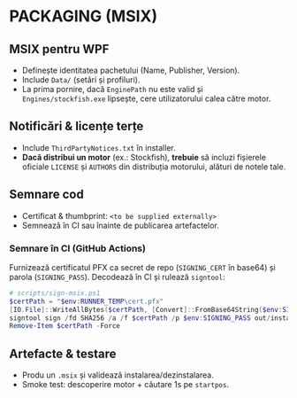 # PACKAGING (MSIX)

## MSIX pentru WPF
- Definește identitatea pachetului (Name, Publisher, Version).
- Include `Data/` (setări și profiluri).
- La prima pornire, dacă `EnginePath` nu este valid și `Engines/stockfish.exe` lipsește, cere utilizatorului calea către motor.

## Notificări & licențe terțe
- Include `ThirdPartyNotices.txt` în installer.
- **Dacă distribui un motor** (ex.: Stockfish), **trebuie** să incluzi fișierele oficiale `LICENSE` și `AUTHORS` din distribuția motorului, alături de notele tale.

## Semnare cod
- Certificat & thumbprint: `<to be supplied externally>`
- Semnează în CI sau înainte de publicarea artefactelor.

### Semnare în CI (GitHub Actions)
Furnizează certificatul PFX ca secret de repo (`SIGNING_CERT` în base64) și parola (`SIGNING_PASS`). Decodează în CI și rulează `signtool`:

```powershell
# scripts/sign-msix.ps1
$certPath = "$env:RUNNER_TEMP\cert.pfx"
[IO.File]::WriteAllBytes($certPath, [Convert]::FromBase64String($env:SIGNING_CERT))
signtool sign /fd SHA256 /a /f $certPath /p $env:SIGNING_PASS out/installer/Chessapp.msix
Remove-Item $certPath -Force
```

## Artefacte & testare
- Produ un `.msix` și validează instalarea/dezinstalarea.
- Smoke test: descoperire motor + căutare 1s pe `startpos`.
